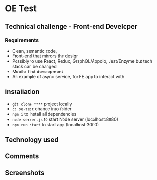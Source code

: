 # OE Test

## Technical challenge - Front-end Developer

### Requirements

- Clean, semantic code,
- Front-end that mirrors the design
- Possibly to use React, Redux, GraphQL/Appolo, Jest/Enzyme but tech stack can be changed
- Mobile-first development
- An example of async service, for FE app to interact with

## Installation

- `git clone ****` project locally
- `cd oe-test` change into folder
- `npm i` to install all dependencies
- `node server.js` to start Node server (localhost:8080)
- `npm run start` to start app (localhost:3000)

## Technology used

## Comments

## Screenshots
